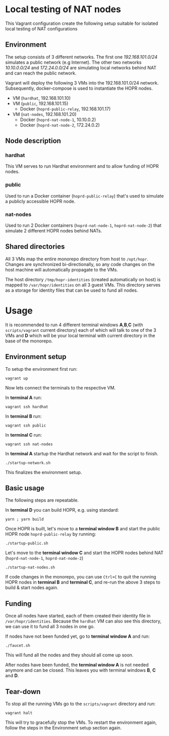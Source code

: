 # Local testing of NAT nodes

This Vagrant configuration create the following setup suitable for isolated local testing of NAT configurations

## Environment

The setup consists of 3 different networks. The first one *192.168.101.0/24* simulates a public network (e.g Internet). The
other two networks *10.10.0.0/24* and *172.24.0.0/24* are simulating local networks behind NAT and can reach the public network.

Vagrant will deploy the following 3 VMs into the 192.168.101.0/24 network. Subsequently, docker-compose is used to 
instantiate the HOPR nodes.

 - VM (`hardhat`, 192.168.101.10)
 - VM (`public`, 192.168.101.15)
   - Docker (`hoprd-public-relay`, 192.168.101.17)
 - VM (`nat-nodes`, 192.168.101.20)
   - Docker (`hoprd-nat-node-1`, 10.10.0.2)
   - Docker (`hoprd-nat-node-2`, 172.24.0.2)

## Node description

### hardhat

This VM serves to run Hardhat environment and to allow funding of HOPR nodes.

### public

Used to run a Docker container (`hoprd-public-relay`) that's used to simulate a publicly accessible HOPR node.

### nat-nodes

Used to run 2 Docker containers (`hoprd-nat-node-1`, `hoprd-nat-node-2`) that simulate 2 different HOPR nodes behind NATs.

## Shared directories

All 3 VMs map the entire monorepo directory from host to `/opt/hopr`. Changes are synchronized bi-directionally, so any code changes
on the host machine will automatically propagate to the VMs.

The host directory `/tmp/hopr-identities` (created automatically on host) is mapped to `/var/hopr/identities` on all 3 guest VMs. This
directory serves as a storage for identity files that can be used to fund all nodes.

# Usage
It is recommended to run 4 different terminal windows **A**,**B**,**C** (with `scripts/vagrant` current directory) each of which will talk to one of the 3 VMs
and **D** which will be your local terminal with current directory in the base of the monorepo.

## Environment setup

To setup the environment first run: 
```shell
vagrant up
```
Now lets connect the terminals to the respective VM. 

In **terminal A** run:
```shell
vagrant ssh hardhat
```

In **terminal B** run:
```shell
vagrant ssh public
```

In **terminal C** run:
```shell
vagrant ssh nat-nodes
```

In **terminal A** startup the Hardhat network and wait for the script to finish. 
```shell
./startup-network.sh
```

This finalizes the environment setup.

## Basic usage

The following steps are repeatable.

In **terminal D** you can build HOPR, e.g. using standard:
```shell
yarn ; yarn build
```

Once HOPR is built, let's move to a **terminal window B** and start the public HOPR node `hoprd-public-relay` by running:
```shell
./startup-public.sh
```

Let's move to the **terminal window C** and start the HOPR nodes behind NAT (`hoprd-nat-node-1`, `hoprd-nat-node-2`) 

```shell
./startup-nat-nodes.sh
```

If code changes in the monorepo, you can use `Ctrl+C` to quit the running HOPR nodes in **terminal B** and **terminal C**,
and re-run the above 3 steps to build & start nodes again.

## Funding

Once all nodes have started, each of them created their identity file in `/var/hopr/identities`.
Because the `hardhat` VM can also see this directory, we can use it to fund all 3 nodes in one go.

If nodes have not been funded yet, go to **terminal window A** and run:

```shell
./faucet.sh
```

This will fund all the nodes and they should all come up soon.

After nodes have been funded, the **terminal window A** is not needed anymore and can be closed. 
This leaves you with terminal windows **B**, **C** and **D**.

## Tear-down

To stop all the running VMs go to the `scripts/vagrant` directory and run:

```shell
vagrant halt
```

This will try to gracefully stop the VMs. To restart the environment again, follow the steps in the Environment setup 
section again.